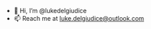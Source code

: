 - 👋 Hi, I’m @lukedelgiudice
- 📫 Reach me at luke.delgiudice@outlook.com


<!---
lukedelgiudice/lukedelgiudice is a ✨ special ✨ repository because its `README.md` (this file) appears on your GitHub profile.
You can click the Preview link to take a look at your changes.
--->
